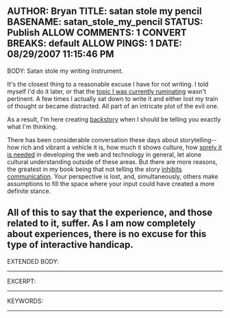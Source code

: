 AUTHOR: Bryan
TITLE: satan stole my pencil
BASENAME: satan_stole_my_pencil
STATUS: Publish
ALLOW COMMENTS: 1
CONVERT BREAKS: __default__
ALLOW PINGS: 1
DATE: 08/29/2007 11:15:46 PM
-----
BODY:
Satan stole my writing instrument. 

It's the closest thing to a reasonable excuse I have for not writing. I told myself I'd do it later, or that the <a href="http://www.google.com/reader/shared/07549468188388345490">topic I was currently ruminating</a> wasn't pertinent. A few times I actually sat down to write it and either lost my train of thought or became distracted. All part of an intricate plot  of the evil one.

As a result, I'm here creating <a href="http://en.wikipedia.org/wiki/Back-story">backstory</a> when I should be telling you exactly what I'm thinking. 

There has been considerable conversation these days about storytelling--how rich and vibrant a vehicle it is, how much it shows culture, how <a href="http://www.alistapart.com/articles/revivinganorexicwebwriting">sorely it is needed</a> in developing the web and technology in general, let alone cultural understanding outside of these areas. But there are more reasons, the greatest in my book being that not telling the story <a href="http://bjfogg.typepad.com/bj_foggs_weblog/2005/11/technology_kill.html">inhibits communication</a>. Your perspective is lost, and, simultaneously, others make assumptions to fill the space where your input could have created a more definite stance. 

All of this to say that the experience, and those related to it, suffer. As I am now completely about experiences, there is no excuse for this type of interactive handicap.
-----
EXTENDED BODY:

-----
EXCERPT:

-----
KEYWORDS:

-----


